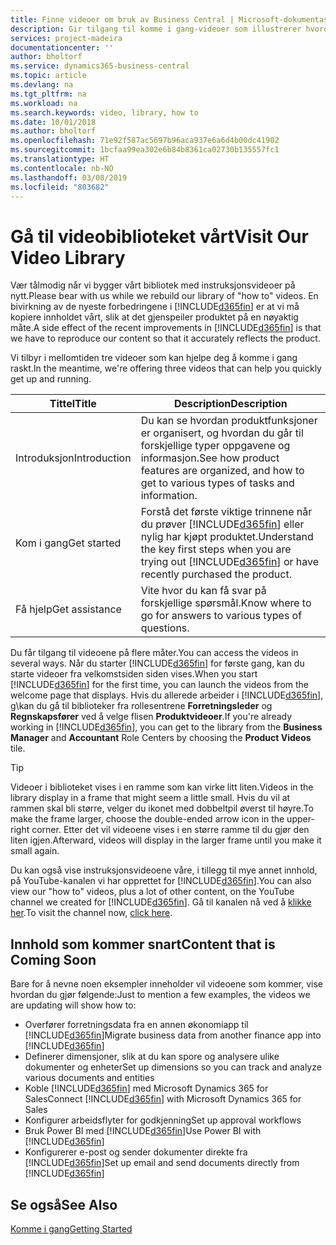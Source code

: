 ```yaml
---
title: Finne videoer om bruk av Business Central | Microsoft-dokumentasjon
description: Gir tilgang til komme i gang-videoer som illustrerer hvordan du kan utføre vanlige oppgaver.
services: project-madeira
documentationcenter: ''
author: bholtorf
ms.service: dynamics365-business-central
ms.topic: article
ms.devlang: na
ms.tgt_pltfrm: na
ms.workload: na
ms.search.keywords: video, library, how to
ms.date: 10/01/2018
ms.author: bholtorf
ms.openlocfilehash: 71e92f587ac5697b96aca937e6a6d4b00dc41902
ms.sourcegitcommit: 1bcfaa99ea302e6b84b8361ca02730b135557fc1
ms.translationtype: HT
ms.contentlocale: nb-NO
ms.lasthandoff: 03/08/2019
ms.locfileid: "803682"
---
```

# <a name="visit-our-video-library"></a><span data-ttu-id="79c57-103">Gå til videobiblioteket vårt</span><span class="sxs-lookup"><span data-stu-id="79c57-103">Visit Our Video Library</span></span>
<span data-ttu-id="79c57-104">Vær tålmodig når vi bygger vårt bibliotek med instruksjonsvideoer på nytt.</span><span class="sxs-lookup"><span data-stu-id="79c57-104">Please bear with us while we rebuild our library of "how to" videos.</span></span> <span data-ttu-id="79c57-105">En bivirkning av de nyeste forbedringene i [!INCLUDE[d365fin](includes/d365fin_md.md)] er at vi må kopiere innholdet vårt, slik at det gjenspeiler produktet på en nøyaktig måte.</span><span class="sxs-lookup"><span data-stu-id="79c57-105">A side effect of the recent improvements in [!INCLUDE[d365fin](includes/d365fin_md.md)] is that we have to reproduce our content so that it accurately reflects the product.</span></span> 

<span data-ttu-id="79c57-106">Vi tilbyr i mellomtiden tre videoer som kan hjelpe deg å komme i gang raskt.</span><span class="sxs-lookup"><span data-stu-id="79c57-106">In the meantime, we're offering three videos that can help you quickly get up and running.</span></span>

|<span data-ttu-id="79c57-107">Tittel</span><span class="sxs-lookup"><span data-stu-id="79c57-107">Title</span></span>|<span data-ttu-id="79c57-108">Description</span><span class="sxs-lookup"><span data-stu-id="79c57-108">Description</span></span>|
|----|----|
|<span data-ttu-id="79c57-109">Introduksjon</span><span class="sxs-lookup"><span data-stu-id="79c57-109">Introduction</span></span>|<span data-ttu-id="79c57-110">Du kan se hvordan produktfunksjoner er organisert, og hvordan du går til forskjellige typer oppgavene og informasjon.</span><span class="sxs-lookup"><span data-stu-id="79c57-110">See how product features are organized, and how to get to various types of tasks and information.</span></span>|
|<span data-ttu-id="79c57-111">Kom i gang</span><span class="sxs-lookup"><span data-stu-id="79c57-111">Get started</span></span>|<span data-ttu-id="79c57-112">Forstå det første viktige trinnene når du prøver [!INCLUDE[d365fin](includes/d365fin_md.md)] eller nylig har kjøpt produktet.</span><span class="sxs-lookup"><span data-stu-id="79c57-112">Understand the key first steps when you are trying out [!INCLUDE[d365fin](includes/d365fin_md.md)] or have recently purchased the product.</span></span> |
|<span data-ttu-id="79c57-113">Få hjelp</span><span class="sxs-lookup"><span data-stu-id="79c57-113">Get assistance</span></span>|<span data-ttu-id="79c57-114">Vite hvor du kan få svar på forskjellige spørsmål.</span><span class="sxs-lookup"><span data-stu-id="79c57-114">Know where to go for answers to various types of questions.</span></span>|

<span data-ttu-id="79c57-115">Du får tilgang til videoene på flere måter.</span><span class="sxs-lookup"><span data-stu-id="79c57-115">You can access the videos in several ways.</span></span> <span data-ttu-id="79c57-116">Når du starter [!INCLUDE[d365fin](includes/d365fin_md.md)] for første gang, kan du starte videoer fra velkomstsiden siden vises.</span><span class="sxs-lookup"><span data-stu-id="79c57-116">When you start [!INCLUDE[d365fin](includes/d365fin_md.md)] for the first time, you can launch the videos from the welcome page that displays.</span></span> <span data-ttu-id="79c57-117">Hvis du allerede arbeider i [!INCLUDE[d365fin](includes/d365fin_md.md)], g\kan du gå til biblioteker fra rollesentrene **Forretningsleder** og **Regnskapsfører** ved å velge flisen **Produktvideoer**.</span><span class="sxs-lookup"><span data-stu-id="79c57-117">If you're already working in [!INCLUDE[d365fin](includes/d365fin_md.md)], you can get to the library from the **Business Manager** and **Accountant** Role Centers by choosing the **Product Videos** tile.</span></span> 

> [!Tip]  
> <span data-ttu-id="79c57-118">Videoer i biblioteket vises i en ramme som kan virke litt liten.</span><span class="sxs-lookup"><span data-stu-id="79c57-118">Videos in the library display in a frame that might seem a little small.</span></span> <span data-ttu-id="79c57-119">Hvis du vil at rammen skal bli større, velger du ikonet med dobbeltpil øverst til høyre.</span><span class="sxs-lookup"><span data-stu-id="79c57-119">To make the frame larger, choose the double-ended arrow icon in the upper-right corner.</span></span> <span data-ttu-id="79c57-120">Etter det vil videoene vises i en større ramme til du gjør den liten igjen.</span><span class="sxs-lookup"><span data-stu-id="79c57-120">Afterward, videos will display in the larger frame until you make it small again.</span></span>

<span data-ttu-id="79c57-121">Du kan også vise instruksjonsvideoene våre, i tillegg til mye annet innhold, på YouTube-kanalen vi har opprettet for [!INCLUDE[d365fin](includes/d365fin_md.md)].</span><span class="sxs-lookup"><span data-stu-id="79c57-121">You can also view our "how to" videos, plus a lot of other content, on the YouTube channel we created for [!INCLUDE[d365fin](includes/d365fin_md.md)].</span></span> <span data-ttu-id="79c57-122">Gå til kanalen nå ved å [klikke her](https://go.microsoft.com/fwlink/?linkid=851533).</span><span class="sxs-lookup"><span data-stu-id="79c57-122">To visit the channel now, [click here](https://go.microsoft.com/fwlink/?linkid=851533).</span></span>

## <a name="content-that-is-coming-soon"></a><span data-ttu-id="79c57-123">Innhold som kommer snart</span><span class="sxs-lookup"><span data-stu-id="79c57-123">Content that is Coming Soon</span></span>
<span data-ttu-id="79c57-124">Bare for å nevne noen eksempler inneholder vil videoene som kommer, vise hvordan du gjør følgende:</span><span class="sxs-lookup"><span data-stu-id="79c57-124">Just to mention a few examples, the videos we are updating will show how to:</span></span>  

* <span data-ttu-id="79c57-125">Overfører forretningsdata fra en annen økonomiapp til [!INCLUDE[d365fin](includes/d365fin_md.md)]</span><span class="sxs-lookup"><span data-stu-id="79c57-125">Migrate business data from another finance app into [!INCLUDE[d365fin](includes/d365fin_md.md)]</span></span>  
* <span data-ttu-id="79c57-126">Definerer dimensjoner, slik at du kan spore og analysere ulike dokumenter og enheter</span><span class="sxs-lookup"><span data-stu-id="79c57-126">Set up dimensions so you can track and analyze various documents and entities</span></span>
* <span data-ttu-id="79c57-127">Koble [!INCLUDE[d365fin](includes/d365fin_md.md)] med Microsoft Dynamics 365 for Sales</span><span class="sxs-lookup"><span data-stu-id="79c57-127">Connect [!INCLUDE[d365fin](includes/d365fin_md.md)] with Microsoft Dynamics 365 for Sales</span></span>
* <span data-ttu-id="79c57-128">Konfigurer arbeidsflyter for godkjenning</span><span class="sxs-lookup"><span data-stu-id="79c57-128">Set up approval workflows</span></span>  
* <span data-ttu-id="79c57-129">Bruk Power BI med [!INCLUDE[d365fin](includes/d365fin_md.md)]</span><span class="sxs-lookup"><span data-stu-id="79c57-129">Use Power BI with [!INCLUDE[d365fin](includes/d365fin_md.md)]</span></span>  
* <span data-ttu-id="79c57-130">Konfigurerer e-post og sender dokumenter direkte fra [!INCLUDE[d365fin](includes/d365fin_md.md)]</span><span class="sxs-lookup"><span data-stu-id="79c57-130">Set up email and send documents directly from [!INCLUDE[d365fin](includes/d365fin_md.md)]</span></span>  

## <a name="see-also"></a><span data-ttu-id="79c57-131">Se også</span><span class="sxs-lookup"><span data-stu-id="79c57-131">See Also</span></span>
[<span data-ttu-id="79c57-132">Komme i gang</span><span class="sxs-lookup"><span data-stu-id="79c57-132">Getting Started</span></span>](product-get-started.md)
